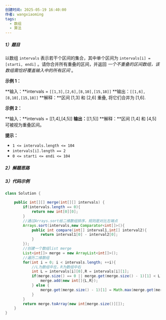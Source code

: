 ```yaml
---
创建时间: 2025-05-19 16:40:00
作者: wangxiaoming
tags:
  - 数组
  - 算法
---
```

##### 1）题目

以数组 `intervals` 表示若干个区间的集合，其中单个区间为 `intervals[i] = [starti, endi]` 。请你合并所有重叠的区间，并返回 _一个不重叠的区间数组，该数组需恰好覆盖输入中的所有区间_ 。

**示例 1：**

**输入：**intervals = `[[1,3],[2,6],[8,10],[15,18]]`
**输出：`[[1,6],[8,10],[15,18]]`
**解释：**区间 [1,3] 和 [2,6] 重叠, 将它们合并为 [1,6].

**示例 2：**

**输入：**intervals = [[1,4],[4,5]]
**输出：**[[1,5]]
**解释：**区间 [1,4] 和 [4,5] 可被视为重叠区间。

**提示：**

- `1 <= intervals.length <= 104`
- `intervals[i].length == 2`
- `0 <= starti <= endi <= 104`
##### 2）解题思路

##### 3）代码示例
```java
class Solution {

    public int[][] merge(int[][] intervals) {
        if(intervals.length == 0){
            return new int[0][0];
        }
        //通过Arrays.sort给二维数组排序，规则是对比左端点
        Arrays.sort(intervals,new Comparator<int[]>(){
            public int compare(int[] interval1,int[] interval2){
                return interval1[0] - interval2[0];
            }
        });
        //创建一个数组list merge
        List<int[]> merge = new ArrayList<int[]>();
        //遍历二维数组
        for(int i = 0; i < intervals.length; ++i){
            //L为数组中左，R为数组中右
            int L = intervals[i][0],R = intervals[i][1];
            if(merge.size() == 0 || merge.get(merge.size() - 1)[1] < L){
                merge.add(new int[]{L,R});
            } else {
                merge.get(merge.size() - 1)[1] = Math.max(merge.get(merge.size() - 1)[1],R);
            }
        }
        return merge.toArray(new int[merge.size()][]);
    }
}
```